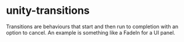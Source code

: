 # unity-transitions
Transitions are behaviours that start and then run to completion with an option to cancel. An example is something like a FadeIn for a UI panel.
